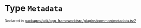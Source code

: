 # Type `Metadata`
<sub>Declared in [packages/sdk/app-framework/src/plugins/common/metadata.ts:7](https://github.com/dxos/dxos/blob/56c97ac85/packages/sdk/app-framework/src/plugins/common/metadata.ts#L7)</sub>






